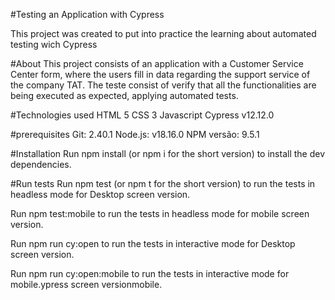 #Testing an Application with Cypress

This project was created to put into practice the learning about automated testing wich Cypress 

#About
This project consists of an application with a Customer Service Center form, where the users fill in data regarding the support service of the company TAT. The teste consist of verify that all the functionalities are being executed as expected, applying automated tests.

#Technologies used
HTML 5
CSS 3
Javascript
Cypress v12.12.0

#prerequisites
Git: 2.40.1
Node.js: v18.16.0
NPM versão: 9.5.1

#Installation
Run npm install (or npm i for the short version) to install the dev dependencies.

#Run tests
Run npm test (or npm t for the short version) to run the tests in headless mode for Desktop screen version.


Run npm test:mobile to run the tests in headless mode for mobile screen version.

Run npm run cy:open to run the tests in interactive mode for Desktop screen version.

Run npm run cy:open:mobile to run the tests in interactive mode for mobile.ypress screen versionmobile.
